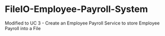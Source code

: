 # FileIO-Employee-Payroll-System

Modified to UC 3 - Create an Employee Payroll Service to store Employee Payroll into a File
